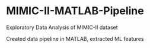 # MIMIC-II-MATLAB-Pipeline

Exploratory Data Analysis of MIMIC-II dataset

Created data pipeline in MATLAB, extracted ML features
